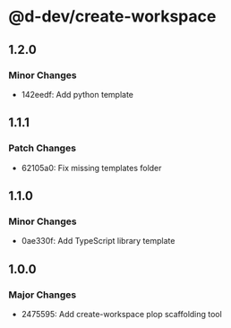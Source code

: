 # @d-dev/create-workspace

## 1.2.0

### Minor Changes

- 142eedf: Add python template

## 1.1.1

### Patch Changes

- 62105a0: Fix missing templates folder

## 1.1.0

### Minor Changes

- 0ae330f: Add TypeScript library template

## 1.0.0

### Major Changes

- 2475595: Add create-workspace plop scaffolding tool
